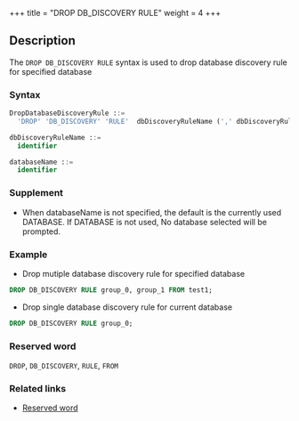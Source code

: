 +++
title = "DROP DB_DISCOVERY RULE"
weight = 4
+++

## Description

The `DROP DB_DISCOVERY RULE` syntax is used to drop database discovery rule for specified database

### Syntax

```sql
DropDatabaseDiscoveryRule ::=
  'DROP' 'DB_DISCOVERY' 'RULE'  dbDiscoveryRuleName (',' dbDiscoveryRuleName)*  ('FROM' databaseName)?

dbDiscoveryRuleName ::=
  identifier

databaseName ::=
  identifier
```

### Supplement

- When databaseName is not specified, the default is the currently used DATABASE. If DATABASE is not used, No database selected will be prompted.

### Example

- Drop mutiple database discovery rule for specified database

```sql
DROP DB_DISCOVERY RULE group_0, group_1 FROM test1;
```

- Drop single database discovery rule for current database

```sql
DROP DB_DISCOVERY RULE group_0;
```

### Reserved word

`DROP`, `DB_DISCOVERY`, `RULE`, `FROM`

### Related links

- [Reserved word](/en/reference/distsql/syntax/reserved-word/)
